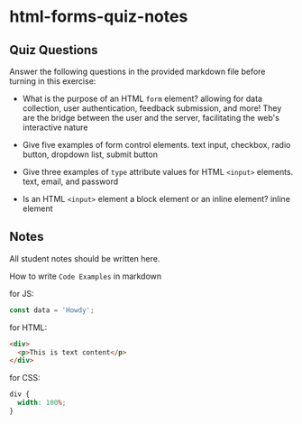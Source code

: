 # html-forms-quiz-notes

## Quiz Questions

Answer the following questions in the provided markdown file before turning in this exercise:

- What is the purpose of an HTML `form` element?
  allowing for data collection, user authentication, feedback submission, and more! They are the bridge between the user and the server, facilitating the web's interactive nature

- Give five examples of form control elements.
  text input, checkbox, radio button, dropdown list, submit button

- Give three examples of `type` attribute values for HTML `<input>` elements.
  text, email, and password

- Is an HTML `<input>` element a block element or an inline element?
  inline element

## Notes

All student notes should be written here.

How to write `Code Examples` in markdown

for JS:

```javascript
const data = 'Howdy';
```

for HTML:

```html
<div>
  <p>This is text content</p>
</div>
```

for CSS:

```css
div {
  width: 100%;
}
```

